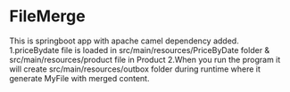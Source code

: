 # FileMerge
This is springboot app with apache camel dependency added.
1.priceBydate file is loaded in src/main/resources/PriceByDate folder & src/main/resources/product file in Product
2.When you run the program it will create src/main/resources/outbox folder during runtime where it generate MyFile with merged content.
